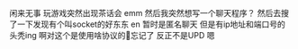 闲来无事
玩游戏突然出现茶话会
emm
然后我突然想写一个聊天程序？
然后去搜了一下发现有个叫socket的好东东
en
暂时是匿名聊天 但是有ip地址和端口号的
头秃ing
啊对这个是使用啥协议的👴忘记了
反正不是UPD
嗯
